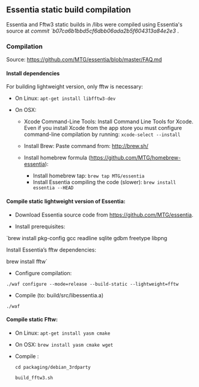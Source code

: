 ## Essentia static build compilation

 Essentia and Fftw3 static builds in /libs were compiled using Essentia's source at *commit `b07ca6b1bbd5cf6dbb06ada2b5f604313a84e2e3* .

### Compilation

Source: https://github.com/MTG/essentia/blob/master/FAQ.md

#### Install dependencies
For building lightweight version, only fftw is necessary:
* On Linux:
`apt-get install libfftw3-dev`

* On OSX:
  - Xcode Command-Line Tools: Install Command Line Tools for Xcode. Even if you install Xcode from the app store you must configure command-line compilation by running:
  `xcode-select --install`

  - Install Brew: Paste command from:  http://brew.sh/

  - Install homebrew formula (https://github.com/MTG/homebrew-essentia):

    * Install homebrew tap: `brew tap MTG/essentia`
    * Install Essentia compiling the code (slower): `brew install essentia --HEAD`



#### Compile static lightweight version of Essentia:
* Download Essentia source code from https://github.com/MTG/essentia.

* Install prerequisites:

`brew install pkg-config gcc readline sqlite gdbm freetype libpng


Install Essentia’s fftw dependencies:

brew install fftw`

* Configure compilation:

 `./waf configure --mode=release --build-static --lightweight=fftw`

- Compile (to: build/src/libessentia.a)

 `./waf`


#### Compile static Fftw:

* On Linux:
  `apt-get install yasm cmake`
* On OSX:
  `brew install yasm cmake wget`

* Compile :

  `cd packaging/debian_3rdparty`

  `build_fftw3.sh`
